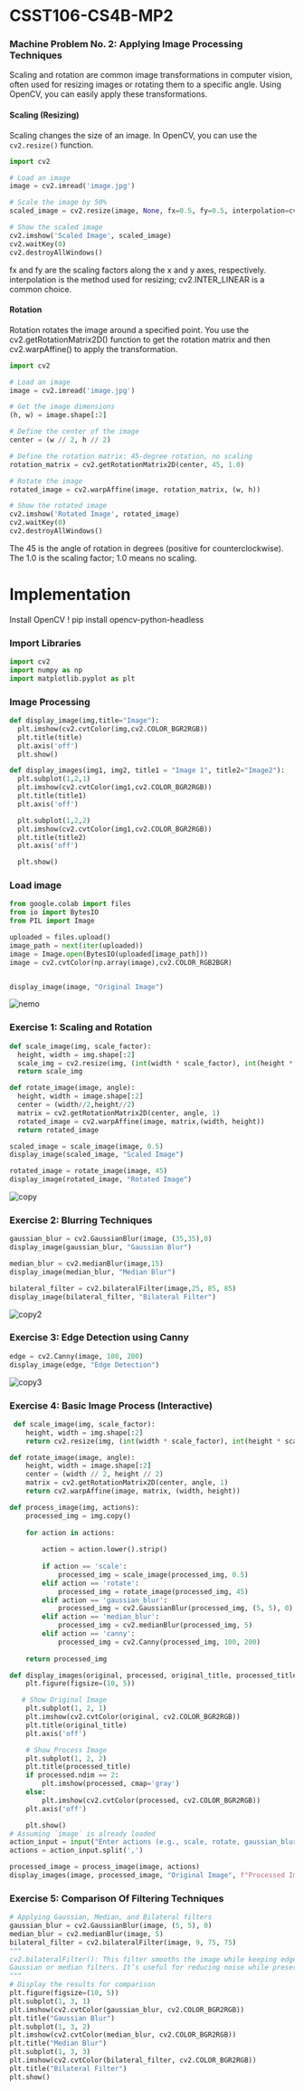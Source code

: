 # CSST106-CS4B-MP2

### Machine Problem No. 2: Applying Image Processing Techniques

Scaling and rotation are common image transformations in computer vision, often used for resizing images or rotating them to a specific angle. Using OpenCV, you can easily apply these transformations.

#### Scaling (Resizing)
Scaling changes the size of an image. In OpenCV, you can use the `cv2.resize()` function.

```python
import cv2

# Load an image
image = cv2.imread('image.jpg')

# Scale the image by 50%
scaled_image = cv2.resize(image, None, fx=0.5, fy=0.5, interpolation=cv2.INTER_LINEAR)

# Show the scaled image
cv2.imshow('Scaled Image', scaled_image)
cv2.waitKey(0)
cv2.destroyAllWindows()
```

fx and fy are the scaling factors along the x and y axes, respectively.
interpolation is the method used for resizing; cv2.INTER_LINEAR is a common choice.

#### Rotation

Rotation rotates the image around a specified point. You use the cv2.getRotationMatrix2D() function to get the rotation matrix and then cv2.warpAffine() to apply the transformation.

```python
import cv2

# Load an image
image = cv2.imread('image.jpg')

# Get the image dimensions
(h, w) = image.shape[:2]

# Define the center of the image
center = (w // 2, h // 2)

# Define the rotation matrix: 45-degree rotation, no scaling
rotation_matrix = cv2.getRotationMatrix2D(center, 45, 1.0)

# Rotate the image
rotated_image = cv2.warpAffine(image, rotation_matrix, (w, h))

# Show the rotated image
cv2.imshow('Rotated Image', rotated_image)
cv2.waitKey(0)
cv2.destroyAllWindows()
```
The 45 is the angle of rotation in degrees (positive for counterclockwise).
The 1.0 is the scaling factor; 1.0 means no scaling.


# Implementation 
 Install OpenCV 
 ! pip install opencv-python-headless

 ### Import Libraries 
 ``` python
import cv2
import numpy as np
import matplotlib.pyplot as plt
```

### Image Processing 
``` python
def display_image(img,title="Image"):
  plt.imshow(cv2.cvtColor(img,cv2.COLOR_BGR2RGB))
  plt.title(title)
  plt.axis('off')
  plt.show()

def display_images(img1, img2, title1 = "Image 1", title2="Image2"):
  plt.subplot(1,2,1)
  plt.imshow(cv2.cvtColor(img1,cv2.COLOR_BGR2RGB))
  plt.title(title1)
  plt.axis('off')

  plt.subplot(1,2,2)
  plt.imshow(cv2.cvtColor(img1,cv2.COLOR_BGR2RGB))
  plt.title(title2)
  plt.axis('off')

  plt.show()
```

### Load image 
``` python
from google.colab import files
from io import BytesIO
from PIL import Image

uploaded = files.upload()
image_path = next(iter(uploaded))
image = Image.open(BytesIO(uploaded[image_path]))
image = cv2.cvtColor(np.array(image),cv2.COLOR_RGB2BGR)


display_image(image, "Original Image")
```
![nemo](https://github.com/user-attachments/assets/197e022e-cded-43b3-ae49-5629f71eabbc)


### Exercise 1: Scaling and Rotation 
``` python
def scale_image(img, scale_factor):
  height, width = img.shape[:2]
  scale_img = cv2.resize(img, (int(width * scale_factor), int(height * scale_factor)), interpolation = cv2.INTER_LINEAR)
  return scale_img

def rotate_image(image, angle):
  height, width = image.shape[:2]
  center = (width//2,height//2)
  matrix = cv2.getRotationMatrix2D(center, angle, 1)
  rotated_image = cv2.warpAffine(image, matrix,(width, height))
  return rotated_image

scaled_image = scale_image(image, 0.5)
display_image(scaled_image, "Scaled Image")

rotated_image = rotate_image(image, 45)
display_image(rotated_image, "Rotated Image")
```
![copy](https://github.com/user-attachments/assets/f11542dd-c5d9-4a32-b96d-d18c32f63d7a)


### Exercise 2: Blurring  Techniques
``` python
gaussian_blur = cv2.GaussianBlur(image, (35,35),0)
display_image(gaussian_blur, "Gaussian Blur")

median_blur = cv2.medianBlur(image,15)
display_image(median_blur, "Median Blur")

bilateral_filter = cv2.bilateralFilter(image,25, 85, 85)
display_image(bilateral_filter, "Bilateral Filter")
```
![copy2](https://github.com/user-attachments/assets/8e218270-44f2-4319-a9f8-f86ece6ebf50)


### Exercise 3: Edge Detection using Canny 
``` python
edge = cv2.Canny(image, 100, 200)
display_image(edge, "Edge Detection")
```
![copy3](https://github.com/user-attachments/assets/627773e8-79e1-4c4c-ba8f-136a6573f8df)

### Exercise 4: Basic Image Process (Interactive)
``` python
 def scale_image(img, scale_factor):
    height, width = img.shape[:2]
    return cv2.resize(img, (int(width * scale_factor), int(height * scale_factor)), interpolation=cv2.INTER_LINEAR)

def rotate_image(image, angle):
    height, width = image.shape[:2]
    center = (width // 2, height // 2)
    matrix = cv2.getRotationMatrix2D(center, angle, 1)
    return cv2.warpAffine(image, matrix, (width, height))

def process_image(img, actions):
    processed_img = img.copy()
    
    for action in actions:
       
        action = action.lower().strip()
        
        if action == 'scale':
            processed_img = scale_image(processed_img, 0.5)
        elif action == 'rotate':
            processed_img = rotate_image(processed_img, 45)
        elif action == 'gaussian_blur':
            processed_img = cv2.GaussianBlur(processed_img, (5, 5), 0)
        elif action == 'median_blur':
            processed_img = cv2.medianBlur(processed_img, 5)
        elif action == 'canny':
            processed_img = cv2.Canny(processed_img, 100, 200)
    
    return processed_img

def display_images(original, processed, original_title, processed_title):
    plt.figure(figsize=(10, 5))

   # Show Original Image
    plt.subplot(1, 2, 1)
    plt.imshow(cv2.cvtColor(original, cv2.COLOR_BGR2RGB))
    plt.title(original_title)
    plt.axis('off')

    # Show Process Image 
    plt.subplot(1, 2, 2)
    plt.title(processed_title)
    if processed.ndim == 2:
        plt.imshow(processed, cmap='gray')
    else:
        plt.imshow(cv2.cvtColor(processed, cv2.COLOR_BGR2RGB))
    plt.axis('off')

    plt.show()
# Assuming `image` is already loaded
action_input = input("Enter actions (e.g., scale, rotate, gaussian_blur, median_blur, canny) separated by commas: ")
actions = action_input.split(',')

processed_image = process_image(image, actions)
display_images(image, processed_image, "Original Image", f"Processed Image ({', '.join(actions)})")

```


### Exercise 5: Comparison Of Filtering Techniques

``` python
# Applying Gaussian, Median, and Bilateral filters
gaussian_blur = cv2.GaussianBlur(image, (5, 5), 0)
median_blur = cv2.medianBlur(image, 5)
bilateral_filter = cv2.bilateralFilter(image, 9, 75, 75)
"""
cv2.bilateralFilter(): This filter smooths the image while keeping edges sharp, unlike
Gaussian or median filters. It’s useful for reducing noise while preserving details.
"""
# Display the results for comparison
plt.figure(figsize=(10, 5))
plt.subplot(1, 3, 1)
plt.imshow(cv2.cvtColor(gaussian_blur, cv2.COLOR_BGR2RGB))
plt.title("Gaussian Blur")
plt.subplot(1, 3, 2)
plt.imshow(cv2.cvtColor(median_blur, cv2.COLOR_BGR2RGB))
plt.title("Median Blur")
plt.subplot(1, 3, 3)
plt.imshow(cv2.cvtColor(bilateral_filter, cv2.COLOR_BGR2RGB))
plt.title("Bilateral Filter")
plt.show()
```
